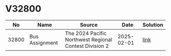 # V32800

| No| Name| Source| Date| Solution|
|--|--|--|--|--|
| 32800| Bus Assignment| The 2024 Pacific Northwest Regional Contest Division 2| 2025-02-01| [link](./32800/32800.c)|

